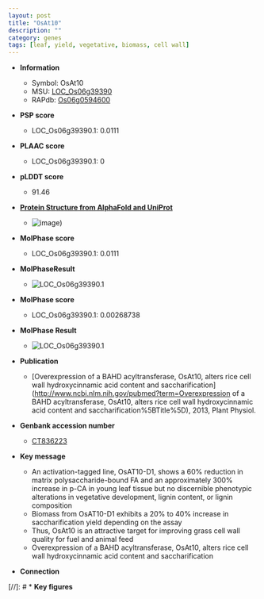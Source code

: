 ```yaml
---
layout: post
title: "OsAt10"
description: ""
category: genes
tags: [leaf, yield, vegetative, biomass, cell wall]
---
```


* **Information**  
    + Symbol: OsAt10  
    + MSU: [LOC_Os06g39390](http://rice.plantbiology.msu.edu/cgi-bin/ORF_infopage.cgi?orf=LOC_Os06g39390)  
    + RAPdb: [Os06g0594600](http://rapdb.dna.affrc.go.jp/viewer/gbrowse_details/irgsp1?name=Os06g0594600)  

* **PSP score**  
    + LOC_Os06g39390.1: 0.0111 

* **PLAAC score**  
    + LOC_Os06g39390.1: 0 

* **pLDDT score**
    + 91.46

* **[Protein Structure from AlphaFold and UniProt](https://www.uniprot.org/uniprotkb/Q69UE6/entry#structure)**
    + ![image](https://ricepsp.github.io/images/Q6/AF-Q69UE6-F1.png))

* **MolPhase score**
    + LOC_Os06g39390.1: 0.0111

* **MolPhaseResult**
    + ![LOC_Os06g39390.1](https://ricepsp.github.io/pictures/LOC_Os06g/LOC_Os06g39390.1.png)

* **MolPhase score**
    + LOC_Os06g39390.1: 0.00268738

* **MolPhase Result**
    + ![LOC_Os06g39390.1](https://304243504.github.io/Pictures/LOC_Os06g/LOC_Os06g39390.1.png)

* **Publication**  
    + [Overexpression of a BAHD acyltransferase, OsAt10, alters rice cell wall hydroxycinnamic acid content and saccharification](http://www.ncbi.nlm.nih.gov/pubmed?term=Overexpression of a BAHD acyltransferase, OsAt10, alters rice cell wall hydroxycinnamic acid content and saccharification%5BTitle%5D), 2013, Plant Physiol.

* **Genbank accession number**  
    + [CT836223](http://www.ncbi.nlm.nih.gov/nuccore/CT836223)

* **Key message**  
    + An activation-tagged line, OsAT10-D1, shows a 60% reduction in matrix polysaccharide-bound FA and an approximately 300% increase in p-CA in young leaf tissue but no discernible phenotypic alterations in vegetative development, lignin content, or lignin composition
    + Biomass from OsAT10-D1 exhibits a 20% to 40% increase in saccharification yield depending on the assay
    + Thus, OsAt10 is an attractive target for improving grass cell wall quality for fuel and animal feed
    + Overexpression of a BAHD acyltransferase, OsAt10, alters rice cell wall hydroxycinnamic acid content and saccharification

* **Connection**  

[//]: # * **Key figures**  


